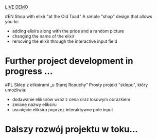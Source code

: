 [LIVE DEMO](https://gash94.github.io/shop-with-elixir/)

#EN Shop with elixir "at the Old Toad"
A simple "shop" design that allows you to:
- adding elixirs along with the price and a random picture
- changing the name of the elixir
- removing the elixir through the interactive input field
# Further project development in progress ...

#PL Sklep z eliksirami „u Starej Ropuchy”
Prosty projekt "sklepu", który umożliwia: 
- dodawanie eliksirów wraz z cena oraz losowym obrazkiem 
- zmianę nazwy eliksiru
- usunięcie eliksiru poprzez interaktywne pole input
# Dalszy rozwój projektu w toku...
